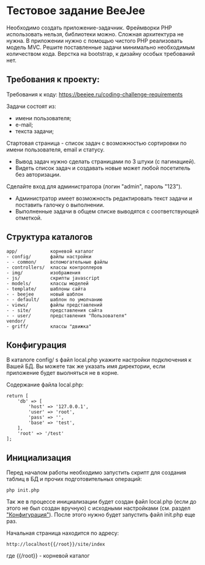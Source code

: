 Тестовое задание BeeJee
================
Необходимо создать приложение-задачник. Фреймворки PHP использовать нельзя, библиотеки можно. Сложная архитектура не нужна.
В приложении нужно с помощью чистого PHP реализовать модель MVC. Решите поставленные задачи минимально необходимым количеством кода.
Верстка на bootstrap, к дизайну особых требований нет.

Требования к проекту:
--------------------
Требования к коду: https://beejee.ru/coding-challenge-requirements

Задачи состоят из:
- имени пользователя;
- е-mail;
- текста задачи;

Стартовая страница - список задач с возможностью сортировки по имени пользователя, email и статусу.
- Вывод задач нужно сделать страницами по 3 штуки (с пагинацией).
- Видеть список задач и создавать новые может любой посетитель без авторизации.

Сделайте вход для администратора (логин "admin", пароль "123").
- Администратор имеет возможность редактировать текст задачи и поставить галочку о выполнении.
- Выполненные задачи в общем списке выводятся с соответствующей отметкой.

Структура каталогов
-------------------

```
app/            корневой каталог
- config/       файлы настройки
- - common/     вспомогательные файлы
- controllers/  классы контроллеров
- img/          изображения
- js/           скрипты javascript
- models/       классы моделей 
- template/     шаблоны сайта
- - beejee      новый шаблон
- - default/    шаблон по умолчанию
- views/        файлы представлений
- - site/       представления сайта
- - user/       представления "Пользователя"
vendor/
- griff/        классы "движка"
```

## Конфигурация

В каталоге config/ s файл local.php укажите настройки подключения к Вашей БД.
Вы можете так же указать имя директории, если приложение будет выолняться не в корне.
 
Содержание файла local.php:

```
return [
    'db' => [
        'host' => '127.0.0.1',
        'user' => 'root',
        'pass' => '',
        'base' => 'test',
    ],
    'root' => '/test'    
];
```

Инициализация
-------------
Перед началом работы необходимо запустить скрипт для создания таблиц в БД и прочих 
подготовительных операций: 

    php init.php  
      
Так же в процессе инициализации будет создан файл local.php (если до этого не был создан вручную) 
с исходными настройками (см. раздел ["Конфигурация"](#Конфигурация)). После этого нужно будет запустить файл init.php
еще раз. 

Начальная страница находится по адресу: 

    http://localhost{{/root}}/site/index 

где {{/root}} - корневой каталог
